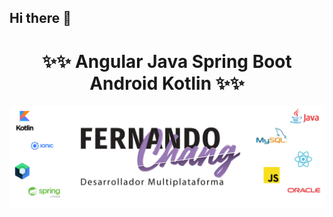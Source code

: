 ## Hi there 👋

<!--
**Yucsan/Yucsan** is a ✨ _special_ ✨ repository because its `README.md` (this file) appears on your GitHub profile.

Here are some ideas to get you started:

- 🔭 I’m currently working on ...
- 🌱 I’m currently learning ...
- 👯 I’m looking to collaborate on ...
- 🤔 I’m looking for help with ...
- 💬 Ask me about ...
- 📫 How to reach me: ...
- 😄 Pronouns: ...
- ⚡ Fun fact: ...
-->
<div align="center">
<h1 align="center">✨✨ Angular Java Spring Boot Android Kotlin ✨✨</h1>
<!-- <h2>✨ _special_ ✨ </h2>  --> 
</div>
<img src="https://github.com/Yucsan/Yucsan/blob/main/portada.jpg?raw=true" >

